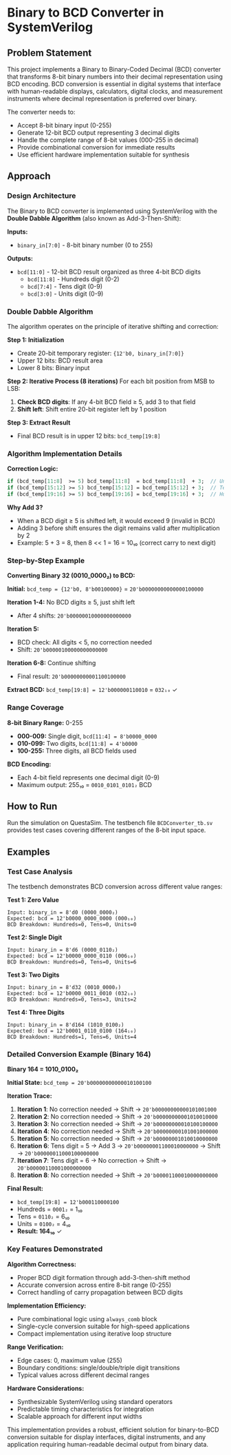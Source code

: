 # Binary to BCD Converter in SystemVerilog

## Problem Statement

This project implements a Binary to Binary-Coded Decimal (BCD) converter that transforms 8-bit binary numbers into their decimal representation using BCD encoding. BCD conversion is essential in digital systems that interface with human-readable displays, calculators, digital clocks, and measurement instruments where decimal representation is preferred over binary.

The converter needs to:
- Accept 8-bit binary input (0-255)
- Generate 12-bit BCD output representing 3 decimal digits
- Handle the complete range of 8-bit values (000-255 in decimal)
- Provide combinational conversion for immediate results
- Use efficient hardware implementation suitable for synthesis

## Approach

### Design Architecture

The Binary to BCD converter is implemented using SystemVerilog with the **Double Dabble Algorithm** (also known as Add-3-Then-Shift):

**Inputs:**
- `binary_in[7:0]` - 8-bit binary number (0 to 255)

**Outputs:**
- `bcd[11:0]` - 12-bit BCD result organized as three 4-bit BCD digits
  - `bcd[11:8]` - Hundreds digit (0-2)
  - `bcd[7:4]` - Tens digit (0-9)  
  - `bcd[3:0]` - Units digit (0-9)

### Double Dabble Algorithm

The algorithm operates on the principle of iterative shifting and correction:

**Step 1: Initialization**
- Create 20-bit temporary register: `{12'b0, binary_in[7:0]}`
- Upper 12 bits: BCD result area
- Lower 8 bits: Binary input

**Step 2: Iterative Process (8 iterations)**
For each bit position from MSB to LSB:
1. **Check BCD digits**: If any 4-bit BCD field ≥ 5, add 3 to that field
2. **Shift left**: Shift entire 20-bit register left by 1 position

**Step 3: Extract Result**
- Final BCD result is in upper 12 bits: `bcd_temp[19:8]`

### Algorithm Implementation Details

**Correction Logic:**
```systemverilog
if (bcd_temp[11:8]  >= 5) bcd_temp[11:8]  = bcd_temp[11:8]  + 3;  // Units
if (bcd_temp[15:12] >= 5) bcd_temp[15:12] = bcd_temp[15:12] + 3;  // Tens  
if (bcd_temp[19:16] >= 5) bcd_temp[19:16] = bcd_temp[19:16] + 3;  // Hundreds
```

**Why Add 3?**
- When a BCD digit ≥ 5 is shifted left, it would exceed 9 (invalid in BCD)
- Adding 3 before shift ensures the digit remains valid after multiplication by 2
- Example: 5 + 3 = 8, then 8 << 1 = 16 = 10₁₀ (correct carry to next digit)

### Step-by-Step Example

**Converting Binary 32 (0010_0000₂) to BCD:**

**Initial:** `bcd_temp = {12'b0, 8'b00100000}` = `20'b00000000000000100000`

**Iteration 1-4:** No BCD digits ≥ 5, just shift left
- After 4 shifts: `20'b00000010000000000000`

**Iteration 5:** 
- BCD check: All digits < 5, no correction needed
- Shift: `20'b00000100000000000000`

**Iteration 6-8:** Continue shifting
- Final result: `20'b00000000001100100000`

**Extract BCD:** `bcd_temp[19:8] = 12'b000000110010` = `032₁₀` ✓

### Range Coverage

**8-bit Binary Range:** 0-255
- **000-009:** Single digit, `bcd[11:4] = 8'b0000_0000`
- **010-099:** Two digits, `bcd[11:8] = 4'b0000` 
- **100-255:** Three digits, all BCD fields used

**BCD Encoding:**
- Each 4-bit field represents one decimal digit (0-9)
- Maximum output: 255₁₀ = `0010_0101_0101₂` BCD

## How to Run

Run the simulation on QuestaSim. The testbench file `BCDConverter_tb.sv` provides test cases covering different ranges of the 8-bit input space.

## Examples

### Test Case Analysis

The testbench demonstrates BCD conversion across different value ranges:

**Test 1: Zero Value**
```
Input: binary_in = 8'd0 (0000_0000₂)
Expected: bcd = 12'b0000_0000_0000 (000₁₀)
BCD Breakdown: Hundreds=0, Tens=0, Units=0
```

**Test 2: Single Digit**
```
Input: binary_in = 8'd6 (0000_0110₂)
Expected: bcd = 12'b0000_0000_0110 (006₁₀)
BCD Breakdown: Hundreds=0, Tens=0, Units=6
```

**Test 3: Two Digits**
```
Input: binary_in = 8'd32 (0010_0000₂)
Expected: bcd = 12'b0000_0011_0010 (032₁₀)
BCD Breakdown: Hundreds=0, Tens=3, Units=2
```

**Test 4: Three Digits**
```
Input: binary_in = 8'd164 (1010_0100₂)
Expected: bcd = 12'b0001_0110_0100 (164₁₀)
BCD Breakdown: Hundreds=1, Tens=6, Units=4
```

### Detailed Conversion Example (Binary 164)

**Binary 164 = 1010_0100₂**

**Initial State:**
`bcd_temp = 20'b00000000000010100100`

**Iteration Trace:**
1. **Iteration 1**: No correction needed → Shift → `20'b00000000000101001000`
2. **Iteration 2**: No correction needed → Shift → `20'b00000000001010010000`
3. **Iteration 3**: No correction needed → Shift → `20'b00000000010100100000`
4. **Iteration 4**: No correction needed → Shift → `20'b00000000101001000000`
5. **Iteration 5**: No correction needed → Shift → `20'b00000001010010000000`
6. **Iteration 6**: Tens digit = 5 → Add 3 → `20'b00000001100010000000` → Shift → `20'b00000011000100000000`
7. **Iteration 7**: Tens digit = 6 → No correction → Shift → `20'b00000110001000000000`
8. **Iteration 8**: No correction needed → Shift → `20'b00001100010000000000`

**Final Result:**
- `bcd_temp[19:8] = 12'b000110000100`
- Hundreds = `0001₂` = 1₁₀
- Tens = `0110₂` = 6₁₀  
- Units = `0100₂` = 4₁₀
- **Result: 164₁₀** ✓

### Key Features Demonstrated

**Algorithm Correctness:**
- Proper BCD digit formation through add-3-then-shift method
- Accurate conversion across entire 8-bit range (0-255)
- Correct handling of carry propagation between BCD digits

**Implementation Efficiency:**
- Pure combinational logic using `always_comb` block
- Single-cycle conversion suitable for high-speed applications
- Compact implementation using iterative loop structure

**Range Verification:**
- Edge cases: 0, maximum value (255)
- Boundary conditions: single/double/triple digit transitions
- Typical values across different decimal ranges

**Hardware Considerations:**
- Synthesizable SystemVerilog using standard operators
- Predictable timing characteristics for integration
- Scalable approach for different input widths

This implementation provides a robust, efficient solution for binary-to-BCD conversion suitable for display interfaces, digital instruments, and any application requiring human-readable decimal output from binary data.